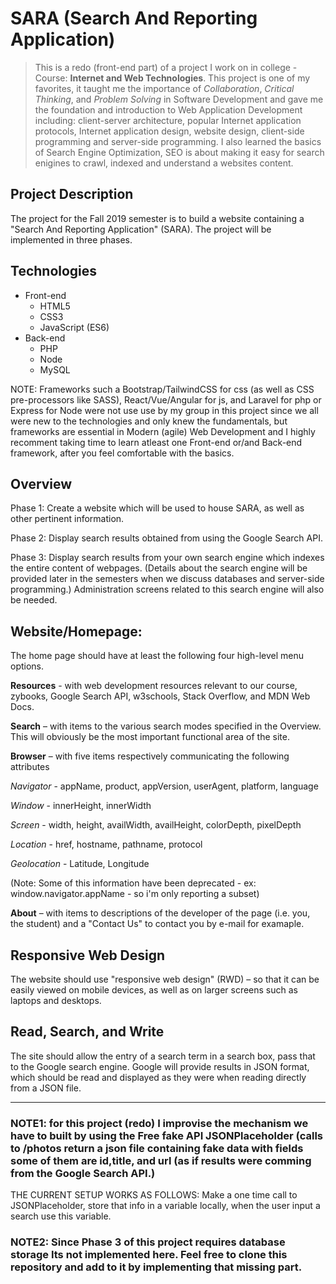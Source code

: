 # SARA (Search And Reporting Application)

>This is a redo (front-end part) of a project I work on in college - Course: **Internet and Web Technologies**. This project is one of my favorites, it taught me the importance of *Collaboration*, *Critical Thinking*, and *Problem Solving* in Software Development and gave me the foundation and introduction to Web Application Development including: client-server architecture, popular Internet application protocols, Internet application design, website design, client-side programming and server-side programming. I also learned the basics of Search Engine Optimization, SEO is about making it easy for search enigines to crawl, indexed and understand a websites content.

## Project Description

The project for the Fall 2019 semester is to build a website containing a "Search And Reporting Application" (SARA). The project will be implemented in three phases.

## Technologies
* Front-end 
    * HTML5
    * CSS3
    * JavaScript (ES6)
* Back-end
    * PHP
    * Node
    * MySQL

NOTE: Frameworks such a Bootstrap/TailwindCSS for css (as well as CSS pre-processors like SASS), React/Vue/Angular for js, and Laravel for php or Express for Node were not use use by my group in this project since we all were new to the technologies and only knew the fundamentals, but frameworks are essential in Modern (agile) Web Development and I highly recomment taking time to learn atleast one Front-end or/and Back-end framework, after you feel comfortable with the basics.

## Overview

Phase 1: Create a website which will be used to house SARA, as well as other pertinent information.

Phase 2: Display search results obtained from using the Google Search API.

Phase 3: Display search results from your own search engine which indexes the entire content of webpages. (Details about the search engine will be provided later in the semesters when we discuss databases and server-side programming.) Administration screens related to this search engine will also be needed.
 

## Website/Homepage:
 

The home page should have at least the following four high-level menu options.

**Resources** - with web development resources relevant to our course, zybooks, Google Search API, w3schools, Stack Overflow, and MDN Web Docs.

**Search** – with items to the various search modes specified in the Overview. This will obviously be the most important functional area of the site.

**Browser** – with five items respectively communicating the following attributes

*Navigator* - appName, product, appVersion, userAgent, platform, language

*Window* - innerHeight, innerWidth

*Screen* - width, height, availWidth, availHeight, colorDepth, pixelDepth

*Location* - href, hostname, pathname, protocol

*Geolocation* - Latitude, Longitude

(Note: Some of this information have been deprecated - ex: window.navigator.appName - so i'm only reporting a subset)

**About** – with items to descriptions of the developer of the page (i.e. you, the student) and a "Contact Us" to contact you by e-mail for examaple.

 

## Responsive Web Design
 
The website should use "responsive web design" (RWD) – so that it can be easily viewed on mobile devices, as well as on larger screens such as laptops and desktops.

## Read, Search, and Write

The site should allow the entry of a search term in a search box, pass that to the Google search engine. Google will provide results in JSON format, which should be read and displayed as they were when reading directly from a JSON file.

___

### NOTE1: for this project (redo) I improvise the mechanism we have to built by using the Free fake API JSONPlaceholder (calls to /photos return a json file containing fake data with fields some of them are id,title, and url  (as if results were comming from the Google Search API.) 
THE CURRENT SETUP WORKS AS FOLLOWS: Make a one time call to JSONPlaceholder, store that info in a variable locally, when the user input a search use this variable.

### NOTE2: Since Phase 3 of this project requires database storage Its not implemented here. Feel free to clone this repository and add to it by implementing that missing part.
